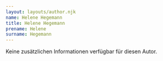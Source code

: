 ```yaml
---
layout: layouts/author.njk
name: Helene Hegemann
title: Helene Hegemann
prename: Helene
surname: Hegemann
---
```

Keine zusätzlichen Informationen verfügbar für diesen Autor.
